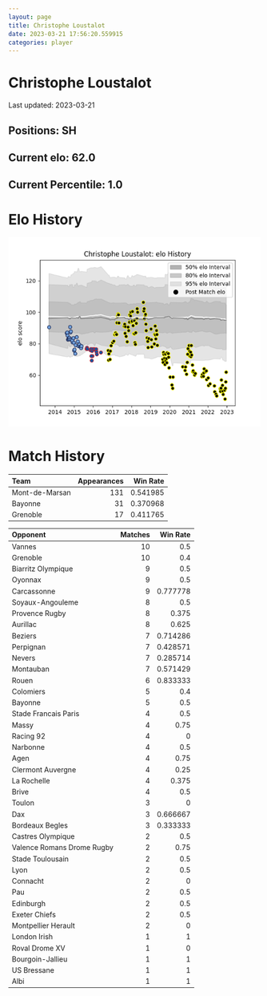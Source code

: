 ```yaml
---  
layout: page  
title: Christophe Loustalot  
date: 2023-03-21 17:56:20.559915  
categories: player  
---
```

# Christophe Loustalot


Last updated: 2023-03-21
## Positions: SH

## Current elo: 62.0

## Current Percentile: 1.0

# Elo History


![elo history](history_ChristopheLoustalot.png)
# Match History


| Team           |   Appearances |   Win Rate |
|:---------------|--------------:|-----------:|
| Mont-de-Marsan |           131 |   0.541985 |
| Bayonne        |            31 |   0.370968 |
| Grenoble       |            17 |   0.411765 |

| Opponent                   |   Matches |   Win Rate |
|:---------------------------|----------:|-----------:|
| Vannes                     |        10 |   0.5      |
| Grenoble                   |        10 |   0.4      |
| Biarritz Olympique         |         9 |   0.5      |
| Oyonnax                    |         9 |   0.5      |
| Carcassonne                |         9 |   0.777778 |
| Soyaux-Angouleme           |         8 |   0.5      |
| Provence Rugby             |         8 |   0.375    |
| Aurillac                   |         8 |   0.625    |
| Beziers                    |         7 |   0.714286 |
| Perpignan                  |         7 |   0.428571 |
| Nevers                     |         7 |   0.285714 |
| Montauban                  |         7 |   0.571429 |
| Rouen                      |         6 |   0.833333 |
| Colomiers                  |         5 |   0.4      |
| Bayonne                    |         5 |   0.5      |
| Stade Francais Paris       |         4 |   0.5      |
| Massy                      |         4 |   0.75     |
| Racing 92                  |         4 |   0        |
| Narbonne                   |         4 |   0.5      |
| Agen                       |         4 |   0.75     |
| Clermont Auvergne          |         4 |   0.25     |
| La Rochelle                |         4 |   0.375    |
| Brive                      |         4 |   0.5      |
| Toulon                     |         3 |   0        |
| Dax                        |         3 |   0.666667 |
| Bordeaux Begles            |         3 |   0.333333 |
| Castres Olympique          |         2 |   0.5      |
| Valence Romans Drome Rugby |         2 |   0.75     |
| Stade Toulousain           |         2 |   0.5      |
| Lyon                       |         2 |   0.5      |
| Connacht                   |         2 |   0        |
| Pau                        |         2 |   0.5      |
| Edinburgh                  |         2 |   0.5      |
| Exeter Chiefs              |         2 |   0.5      |
| Montpellier Herault        |         2 |   0        |
| London Irish               |         1 |   1        |
| Roval Drome XV             |         1 |   0        |
| Bourgoin-Jallieu           |         1 |   1        |
| US Bressane                |         1 |   1        |
| Albi                       |         1 |   1        |